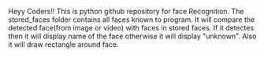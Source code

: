 Heyy Coders!!
This is python github repository for face Recognition.
The stored_faces folder contains all faces known to program. It will compare the detected face(from image or video) 
with faces in stored faces. If it detectes then it will display name of 
the face otherwise it will display "unknown". Also it will draw rectangle around face.

